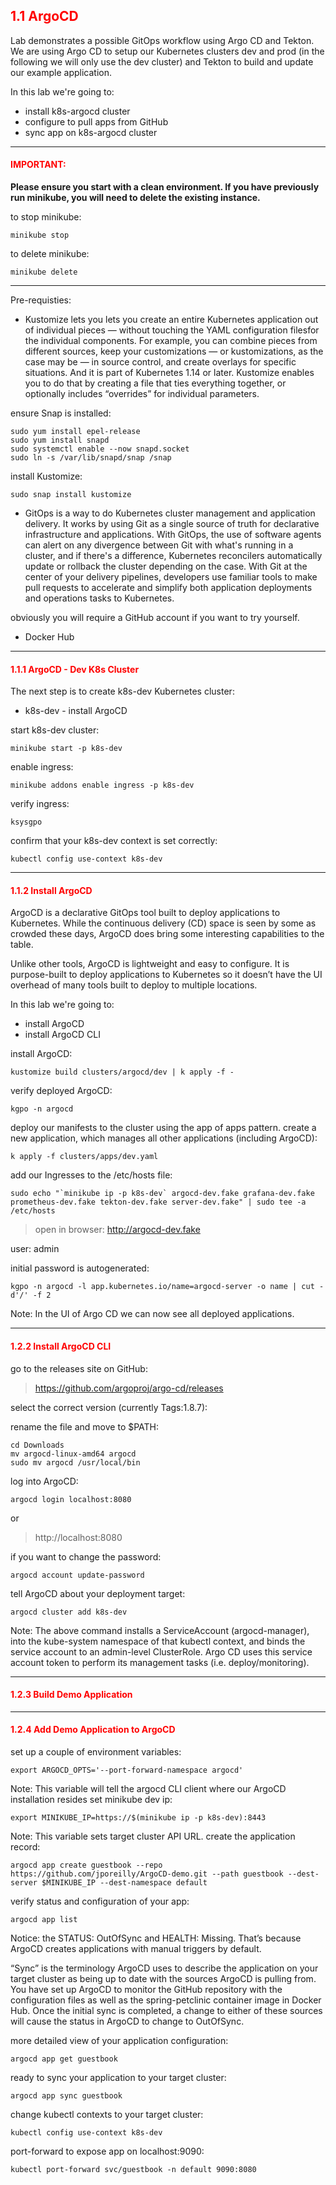 ## <font color='red'> 1.1 ArgoCD </font>
Lab demonstrates a possible GitOps workflow using Argo CD and Tekton. We are using Argo CD to setup our Kubernetes clusters dev and prod (in the following we will only use the dev cluster) and Tekton to build and update our example application.

In this lab we're going to:
* install k8s-argocd cluster
* configure to pull apps from GitHub
* sync app on k8s-argocd cluster

---

#### <font color='red'>IMPORTANT:</font> 
<strong>Please ensure you start with a clean environment. 
If you have previously run minikube, you will need to delete the existing instance.</strong>

to stop  minikube:
```
minikube stop
```
to delete  minikube:
```
minikube delete
```

---

Pre-requisties:
* Kustomize lets you lets you create an entire Kubernetes application out of individual pieces — without touching the YAML configuration filesfor the individual components.  For example, you can combine pieces from different sources, keep your customizations — or kustomizations, as the case may be — in source control, and create overlays for specific situations. And it is part of Kubernetes 1.14 or later. Kustomize enables you to do that by creating a file that ties everything together, or optionally includes “overrides” for individual parameters.

ensure Snap is installed:
```
sudo yum install epel-release
sudo yum install snapd
sudo systemctl enable --now snapd.socket
sudo ln -s /var/lib/snapd/snap /snap
```
install Kustomize:
```
sudo snap install kustomize
```

* GitOps is a way to do Kubernetes cluster management and application delivery.  It works by using Git as a single source of truth for declarative infrastructure and applications. With GitOps, the use of software agents can alert on any divergence between Git with what's running in a cluster, and if there's a difference, Kubernetes reconcilers automatically update or rollback the cluster depending on the case. With Git at the center of your delivery pipelines, developers use familiar tools to make pull requests to accelerate and simplify both application deployments and operations tasks to Kubernetes.

obviously you will require a GitHub account if you want to try yourself.

* Docker Hub


---

#### <font color='red'> 1.1.1 ArgoCD - Dev K8s Cluster </font>
The next step is to create k8s-dev Kubernetes cluster: 
* k8s-dev - install ArgoCD

start k8s-dev cluster:
```
minikube start -p k8s-dev
```
enable ingress:
```
minikube addons enable ingress -p k8s-dev
```
verify ingress:
```
ksysgpo
```
confirm that your k8s-dev context is set correctly:
```
kubectl config use-context k8s-dev
```

---

#### <font color='red'> 1.1.2 Install ArgoCD </font>
ArgoCD is a declarative GitOps tool built to deploy applications to Kubernetes. While the continuous delivery (CD) space is seen by some as crowded these days, ArgoCD does bring some interesting capabilities to the table.

Unlike other tools, ArgoCD is lightweight and easy to configure. It is purpose-built to deploy applications to Kubernetes so it doesn’t have the UI overhead of many tools built to deploy to multiple locations.

In this lab we're going to:
* install ArgoCD
* install ArgoCD CLI


install ArgoCD:
```
kustomize build clusters/argocd/dev | k apply -f -
```
verify deployed ArgoCD:
```
kgpo -n argocd
```
deploy our manifests to the cluster using the app of apps pattern. 
create a new application, which manages all other applications (including ArgoCD):
```
k apply -f clusters/apps/dev.yaml
```
add our Ingresses to the /etc/hosts file:
```
sudo echo "`minikube ip -p k8s-dev` argocd-dev.fake grafana-dev.fake prometheus-dev.fake tekton-dev.fake server-dev.fake" | sudo tee -a /etc/hosts
```

  > open in browser: http://argocd-dev.fake

user: admin

initial password is autogenerated:
```
kgpo -n argocd -l app.kubernetes.io/name=argocd-server -o name | cut -d'/' -f 2
```
Note: In the UI of Argo CD we can now see all deployed applications.


---


#### <font color='red'>1.2.2 Install ArgoCD CLI </font>

go to the releases site on GitHub:

  > https://github.com/argoproj/argo-cd/releases

select the correct version (currently Tags:1.8.7):

rename the file and move to $PATH:
```
cd Downloads
mv argocd-linux-amd64 argocd 
sudo mv argocd /usr/local/bin
```
log into ArgoCD:
```
argocd login localhost:8080
```
or
  > http://localhost:8080

if you want to change the password:
```
argocd account update-password
```
tell ArgoCD about your deployment target:
```
argocd cluster add k8s-dev
```
Note: The above command installs a ServiceAccount (argocd-manager), into the kube-system namespace of that kubectl context, and binds the service account to an admin-level ClusterRole. Argo CD uses this service account token to perform its management tasks (i.e. deploy/monitoring).

---

#### <font color='red'>1.2.3 Build Demo Application </font>

---

#### <font color='red'>1.2.4 Add Demo Application to ArgoCD</font>

set up a couple of environment variables:
```
export ARGOCD_OPTS='--port-forward-namespace argocd'
```
Note: This variable will tell the argocd CLI client where our ArgoCD installation resides
set minikube dev ip:
```
export MINIKUBE_IP=https://$(minikube ip -p k8s-dev):8443
```
Note: This variable sets target cluster API URL.
create the application record:
```
argocd app create guestbook --repo https://github.com/jporeilly/ArgoCD-demo.git --path guestbook --dest-server $MINIKUBE_IP --dest-namespace default
```
verify status and configuration of your app:
```
argocd app list
```
Notice: the STATUS: OutOfSync and HEALTH: Missing. That’s because ArgoCD creates applications with manual triggers by default.  

“Sync” is the terminology ArgoCD uses to describe the application on your target cluster as being up to date with the sources ArgoCD is pulling from. You have set up ArgoCD to monitor the GitHub repository with the configuration files as well as the spring-petclinic container image in Docker Hub. Once the initial sync is completed, a change to either of these sources will cause the status in ArgoCD to change to OutOfSync.

more detailed view of your application configuration:
```
argocd app get guestbook
```
ready to sync your application to your target cluster:
```
argocd app sync guestbook
```
change kubectl contexts to your target cluster:
```
kubectl config use-context k8s-dev
```
port-forward to expose app on localhost:9090:
```
kubectl port-forward svc/guestbook -n default 9090:8080
```










